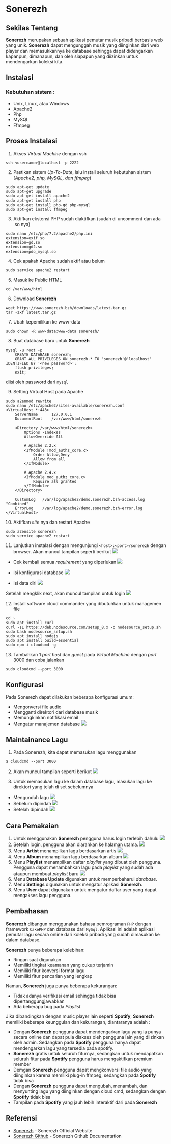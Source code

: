 # Sonerezh

## Sekilas Tentang
**Sonerezh** merupakan sebuah aplikasi pemutar musik pribadi berbasis web yang unik. **Sonerezh** dapat mengunggah musik yang diinginkan dari web player dan memasukkannya ke database sehingga dapat didengarkan kapanpun, dimanapun, dan oleh siapapun yang diizinkan untuk mendengarkan koleksi kita.

## Instalasi
### Kebutuhan sistem :
- Unix, Linux, atau Windows
- Apache2
- Php
- MySQL
- Ffmpeg

## Proses Instalasi
1. Akses *Virtual Machine* dengan ssh
```
ssh <username>@localhost -p 2222
``` 

2. Pastikan sistem *Up-To-Date*, lalu install seluruh kebutuhan sistem (*Apache2, php, MySQL, dan ffmpeg*)
```
sudo apt-get update
sudo apt-get upgrade
sudo apt-get install apache2
sudo apt-get install php
sudo apt-get install php-gd php-mysql
sudo apt-get install ffmpeg
```

3. Aktifkan ekstensi PHP sudah diaktifkan (sudah di uncomment dan ada .so nya)
```
sudo nano /etc/php/7.2/apache2/php.ini
extension=exif.so
extension=gd.so
extension=gd2.so
extension=pdo_mysql.so
```

4. Cek apakah Apache sudah aktif atau belum
```
sudo service apache2 restart
```

5. Masuk ke Public HTML
```
cd /var/www/html
```

6. Download **Sonerezh**
```
wget https://www.sonerezh.bzh/downloads/latest.tar.gz
tar -zxf latest.tar.gz
```

7. Ubah kepemilikan ke www-data
```
sudo chown -R www-data:www-data sonerezh/
```

8. Buat database baru untuk **Sonerezh**
```
mysql -u root -p
	CREATE DATABASE sonerezh;
	GRANT ALL PRIVILEGES ON sonerezh.* TO 'sonerezh'@'localhost' IDENTIFIED BY '<new password>';
	flush privileges;
	exit;
```
<new password> diisi oleh password dari `mysql`
	
9. Setting Virtual Host pada Apache
```
sudo a2enmod rewrite
sudo nano /etc/apache2/sites-available/sonerezh.conf
<VirtualHost *:443>
    ServerName      127.0.0.1
    DocumentRoot    /var/www/html/sonerezh

    <Directory /var/www/html/sonerezh>
        Options -Indexes
        AllowOverride All

        # Apache 2.2.x
        <IfModule !mod_authz_core.c>
            Order Allow,Deny
            Allow from all
        </IfModule>

        # Apache 2.4.x
        <IfModule mod_authz_core.c>
            Require all granted
        </IfModule>
    </Directory>

    CustomLog   /var/log/apache2/demo.sonerezh.bzh-access.log "Combined"
    ErrorLog    /var/log/apache2/demo.sonerezh.bzh-error.log
</VirtualHost>
```

10. Aktifkan *site* nya dan restart Apache
```
sudo a2ensite sonerezh
sudo service apache2 restart
```

11. Lanjutkan instalasi dengan mengunjungi `<host>:<port>/sonerezh` dengan browser. Akan muncul tampilan seperti berikut
![](https://github.com/leonardif/Komdat-Sonerezh/blob/master/Dokumentasi/sonerezh%201.PNG)

* Cek kembali semua *requirement* yang diperlukan
![](https://github.com/leonardif/Komdat-Sonerezh/blob/master/Dokumentasi/sonerezh%202.PNG)

* Isi konfigurasi database
![](https://github.com/leonardif/Komdat-Sonerezh/blob/master/Dokumentasi/sonerezh%203.PNG)

* Isi data diri
![](https://github.com/leonardif/Komdat-Sonerezh/blob/master/Dokumentasi/sonerezh%204.PNG)

Setelah mengklik next, akan muncul tampilan untuk login
![](https://github.com/leonardif/Komdat-Sonerezh/blob/master/Dokumentasi/login.PNG)

12. Install software cloud commander yang dibutuhkan untuk managemen file
```
cd ~
sudo apt install curl
curl -sL https://deb.nodesource.com/setup_8.x -o nodesource_setup.sh
sudo bash nodesource_setup.sh
sudo apt install nodejs
sudo apt install build-essential
sudo npm i cloudcmd -g
```

13. Tambahkan 1 *port host* dan *guest* pada *Virtual Machine* dengan *port* 3000 dan coba jalankan
```
sudo cloudcmd --port 3000
```

## Konfigurasi
Pada Sonerezh dapat dilakukan beberapa konfigurasi umum:
* Mengonversi file audio
* Mengganti direktori dari database musik
* Memungkinkan notifikasi email
* Mengatur manajemen database
![](https://github.com/leonardif/Komdat-Sonerezh/blob/master/setting.PNG)

## Maintainance Lagu
1. Pada Sonerezh, kita dapat memasukan lagu menggunakan 
```
$ cloudcmd --port 3000
```
2. Akan muncul tampilan seperti berikut
![](https://github.com/leonardif/Komdat-Sonerezh/blob/master/Dokumentasi/cloudcmd.PNG)

3. Untuk memasukan lagu ke dalam database lagu, masukan lagu ke direktori yang telah di set sebelumnya
* Mengunduh lagu
![](https://github.com/leonardif/Komdat-Sonerezh/blob/master/Dokumentasi/download%20lagu.PNG)
* Sebelum dipindah
![](https://github.com/leonardif/Komdat-Sonerezh/blob/master/Dokumentasi/lala%20belom%20pindah.PNG)
* Setelah dipindah
![](https://github.com/leonardif/Komdat-Sonerezh/blob/master/Dokumentasi/lala%20udah%20pindah.PNG)

## Cara Pemakaian
1. Untuk menggunakan **Sonerezh** pengguna harus login terlebih dahulu
![](https://github.com/leonardif/Komdat-Sonerezh/blob/master/Dokumentasi/login.PNG)
2. Setelah login, pengguna akan diarahkan ke halaman utama.
![](https://github.com/leonardif/Komdat-Sonerezh/blob/master/Dokumentasi/home.PNG)
3. Menu **Artist** menampilkan lagu berdasarkan artis
![](https://github.com/leonardif/Komdat-Sonerezh/blob/master/Dokumentasi/artist.PNG)
4. Menu **Album** menampilkan lagu berdasarkan album
![](https://github.com/leonardif/Komdat-Sonerezh/blob/master/Dokumentasi/albums.PNG)
5. Menu **Playlist** menampilkan daftar *playlist* yang dibuat oleh pengguna. Pengguna dapat menambahkan lagu pada
*playlist* yang sudah ada ataupun membuat *playlist* baru
![](https://github.com/leonardif/Komdat-Sonerezh/blob/master/Dokumentasi/playlist.PNG)
6. Menu **Database Update** digunakan untuk memperbaharui *database*.
7. Menu **Settings** digunakan untuk mengatur aplikasi **Sonerezh**.
8. Menu **User** dapat digunakan untuk mengatur daftar user yang dapat mengakses lagu pengguna.

 ## Pembahasan
 **Sonerezh** dibangun menggunakan bahasa pemrograman `PHP` dengan framework `CakePHP` dan database dari `MySql`. Aplikasi ini adalah aplikasi pemutar lagu secara online dari koleksi pribadi yang sudah dimasukan ke dalam database.
 
 **Sonerezh** punya beberapa kelebihan:
 * Ringan saat digunakan
 * Memiliki tingkat keamanan yang cukup terjamin
 * Memiliki fitur konversi format lagu
 * Memiliki fitur pencarian yang lengkap

Namun, **Sonerezh** juga punya beberapa kekurangan:
* Tidak adanya verifikasi email sehingga tidak bisa dipertanggungjawabkan
* Ada beberapa bug pada *Playlist* 

Jika dibandingkan dengan music player lain seperti **Spotify**, **Sonerezh** memiliki beberapa keunggulan dan kekurangan, diantaranya adalah : 
* Dengan **Sonerezh** pengguna dapat mendengarkan lagu yang ia punya secara online dan dapat pula diakses oleh pengguna lain yang diizinkan oleh admin. Sedangkan pada **Spotify** pengguna hanya dapat mendengarkan lagu yang tersedia pada spotify.
* **Sonerezh** gratis untuk seluruh fiturnya, sedangkan untuk mendapatkan seluruh fitur pada **Spotify** pengguna harus mengaktifkan premium member
* Demgan **Sonerezh** pengguna dapat mengkonversi file audio yang diinginkan karena memiliki plug-in ffmpeg, sedangkan pada **Spotify** tidak bisa
* Dengan **Sonerezh** pengguna dapat mengubah, menambah, dan menyunting lagu yang diinginkan dengan cloud cmd, sedangkan dengan **Spotify** tidak bisa
* Tampilan pada **Spotify** yang jauh lebih interaktif dari pada **Sonerezh**



 ## Referensi 
* [Sonerezh](https://www.sonerezh.bzh) - Sonerezh Official Website
* [Sonerezh Github](https://github.com/sonerezh/sonerezh) - Sonerezh Github Documentation

<!--stackedit_data:
eyJoaXN0b3J5IjpbLTczNTUxNjE4LDE1OTg1OTEwMDIsNjIzNj
QwMDQ3XX0=
-->
